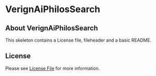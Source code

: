 # VerignAiPhilosSearch
## About VerignAiPhilosSearch
This skeleton contains a License file, fileheader and a basic README.

## License

Please see [License File](LICENSE) for more information.